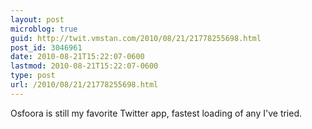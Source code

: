 ```yaml
---
layout: post
microblog: true
guid: http://twit.vmstan.com/2010/08/21/21778255698.html
post_id: 3046961
date: 2010-08-21T15:22:07-0600
lastmod: 2010-08-21T15:22:07-0600
type: post
url: /2010/08/21/21778255698.html
---
```

Osfoora is still my favorite Twitter app, fastest loading of any I've tried.
